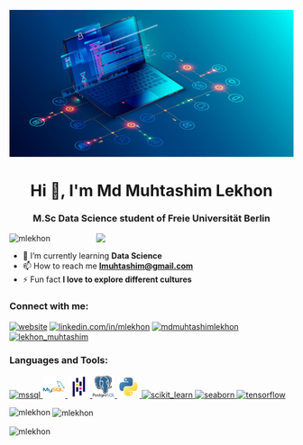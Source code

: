 ![logo](https://github.com/mlekhon/mlekhon/blob/main/Giithub%20banner.jpeg)
<h1 align="center">Hi 👋, I'm Md Muhtashim Lekhon</h1>
<h3 align="center">M.Sc Data Science student of Freie Universität Berlin</h3>

<img align='right' src="https://media.giphy.com/media/RbDKaczqWovIugyJmW/giphy.gif" width="350"></p>

<p align="left"> <img src="https://komarev.com/ghpvc/?username=mlekhon&label=Profile%20views&color=0e75b6&style=flat" alt="mlekhon" /> </p>

- 🌱 I’m currently learning **Data Science**
- 📫 How to reach me **lmuhtashim@gmail.com**
- ⚡ Fun fact **I love to explore different cultures**

<h3 align="left">Connect with me:</h3>
<p align="left">
<a href="https://mlekhon.github.io/muhtashim/" target="_blank"><img align="center" src="https://raw.githubusercontent.com/rahuldkjain/github-profile-readme-generator/master/src/images/icons/General/website.png" alt="website" height="30" width="30" /></a>
<a href="https://linkedin.com/in/linkedin.com/in/mlekhon" target="blank"><img align="center" src="https://raw.githubusercontent.com/rahuldkjain/github-profile-readme-generator/master/src/images/icons/Social/linked-in-alt.svg" alt="linkedin.com/in/mlekhon" height="30" width="40" /></a>
<a href="https://kaggle.com/mdmuhtashimlekhon" target="blank"><img align="center" src="https://raw.githubusercontent.com/rahuldkjain/github-profile-readme-generator/master/src/images/icons/Social/kaggle.svg" alt="mdmuhtashimlekhon" height="30" width="40" /></a>
<a href="https://instagram.com/lekhon_muhtashim" target="blank"><img align="center" src="https://raw.githubusercontent.com/rahuldkjain/github-profile-readme-generator/master/src/images/icons/Social/instagram.svg" alt="lekhon_muhtashim" height="30" width="40" /></a>
</p>

<h3 align="left">Languages and Tools:</h3>
<p align="left"> <a href="https://www.microsoft.com/en-us/sql-server" target="_blank" rel="noreferrer"> <img src="https://www.svgrepo.com/show/303229/microsoft-sql-server-logo.svg" alt="mssql" width="40" height="40"/> </a> <a href="https://www.mysql.com/" target="_blank" rel="noreferrer"> <img src="https://raw.githubusercontent.com/devicons/devicon/master/icons/mysql/mysql-original-wordmark.svg" alt="mysql" width="40" height="40"/> </a> <a href="https://pandas.pydata.org/" target="_blank" rel="noreferrer"> <img src="https://raw.githubusercontent.com/devicons/devicon/2ae2a900d2f041da66e950e4d48052658d850630/icons/pandas/pandas-original.svg" alt="pandas" width="40" height="40"/> </a> <a href="https://www.postgresql.org" target="_blank" rel="noreferrer"> <img src="https://raw.githubusercontent.com/devicons/devicon/master/icons/postgresql/postgresql-original-wordmark.svg" alt="postgresql" width="40" height="40"/> </a> <a href="https://www.python.org" target="_blank" rel="noreferrer"> <img src="https://raw.githubusercontent.com/devicons/devicon/master/icons/python/python-original.svg" alt="python" width="40" height="40"/> </a> <a href="https://scikit-learn.org/" target="_blank" rel="noreferrer"> <img src="https://upload.wikimedia.org/wikipedia/commons/0/05/Scikit_learn_logo_small.svg" alt="scikit_learn" width="40" height="40"/> </a> <a href="https://seaborn.pydata.org/" target="_blank" rel="noreferrer"> <img src="https://seaborn.pydata.org/_images/logo-mark-lightbg.svg" alt="seaborn" width="40" height="40"/> </a> <a href="https://www.tensorflow.org" target="_blank" rel="noreferrer"> <img src="https://www.vectorlogo.zone/logos/tensorflow/tensorflow-icon.svg" alt="tensorflow" width="40" height="40"/> </a> </p>

<p><img align="left" src="https://github-readme-stats.vercel.app/api/top-langs?username=mlekhon&show_icons=true&locale=en&layout=compact" alt="mlekhon" /></p>

<p>&nbsp;<img align="center" src="https://github-readme-stats.vercel.app/api?username=mlekhon&show_icons=true&locale=en" alt="mlekhon" /></p>

<p><img align="center" src="https://github-readme-streak-stats.herokuapp.com/?user=mlekhon&" alt="mlekhon" /></p>
